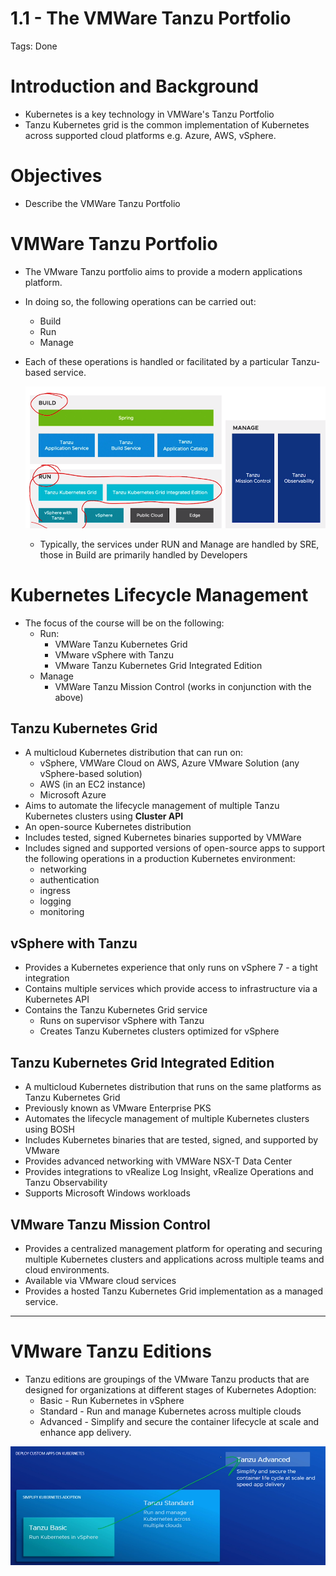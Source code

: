# 1.1 - The VMWare Tanzu Portfolio

Tags: Done

# Introduction and Background

- Kubernetes is a key technology in VMWare's Tanzu Portfolio
- Tanzu Kubernetes grid is the common implementation of Kubernetes across supported cloud platforms e.g. Azure, AWS, vSphere.

# Objectives

- Describe the VMWare Tanzu Portfolio

# VMWare Tanzu Portfolio

- The VMware Tanzu portfolio aims to provide a modern applications platform.
- In doing so, the following operations can be carried out:
  - Build
  - Run
  - Manage
- Each of these operations is handled or  facilitated by a particular Tanzu-based service.

    ![Untitled](1%201%20-%20The%20VMWare%20Tanzu%20Portfolio%20e1b5aa100da049798a200acb4bf5420f/Untitled.png)

  - Typically, the services under RUN and Manage are handled by SRE, those in Build are primarily handled by Developers

# Kubernetes Lifecycle Management

- The focus of the course will be on the following:
  - Run:
    - VMWare Tanzu Kubernetes Grid
    - VMware vSphere with Tanzu
    - VMware Tanzu Kubernetes Grid Integrated Edition
  - Manage
    - VMWare Tanzu Mission Control (works in conjunction with the above)

## Tanzu Kubernetes Grid

- A multicloud Kubernetes distribution that can run on:
  - vSphere, VMWare Cloud on AWS, Azure VMware Solution (any vSphere-based solution)
  - AWS (in an EC2 instance)
  - Microsoft Azure
- Aims to automate the lifecycle management of multiple Tanzu Kubernetes clusters using **Cluster API**
- An open-source Kubernetes distribution
- Includes tested, signed Kubernetes binaries supported by VMWare
- Includes signed and supported versions of open-source apps to support the following operations in a production Kubernetes environment:
  - networking
  - authentication
  - ingress
  - logging
  - monitoring

## vSphere with Tanzu

- Provides a Kubernetes experience that only runs on vSphere 7 - a tight integration
- Contains multiple services which provide access to infrastructure via a Kubernetes API
- Contains the Tanzu Kubernetes Grid service
  - Runs on supervisor vSphere with Tanzu
  - Creates Tanzu Kubernetes clusters optimized for vSphere

## Tanzu Kubernetes Grid Integrated Edition

- A multicloud Kubernetes distribution that runs on the same platforms as Tanzu Kubernetes Grid
- Previously known as VMware Enterprise PKS
- Automates the lifecycle management of multiple Kubernetes clusters using BOSH
- Includes Kubernetes binaries that are tested, signed, and supported by VMware
- Provides advanced networking with VMWare NSX-T Data Center
- Provides integrations to vRealize Log Insight, vRealize Operations and Tanzu Observability
- Supports Microsoft Windows workloads

## VMware Tanzu Mission Control

- Provides a centralized management platform for operating and securing multiple Kubernetes clusters and applications across multiple teams and cloud environments.
- Available via VMware cloud services
- Provides a hosted Tanzu Kubernetes Grid implementation as a managed service.

---

# VMware Tanzu Editions

- Tanzu editions are groupings of the VMware Tanzu products that are designed for organizations at different stages of Kubernetes Adoption:
  - Basic - Run Kubernetes in vSphere
  - Standard - Run and manage Kubernetes across multiple clouds
  - Advanced - Simplify and secure the container lifecycle at scale and enhance app delivery.

![Untitled](1%201%20-%20The%20VMWare%20Tanzu%20Portfolio%20e1b5aa100da049798a200acb4bf5420f/Untitled%201.png)
